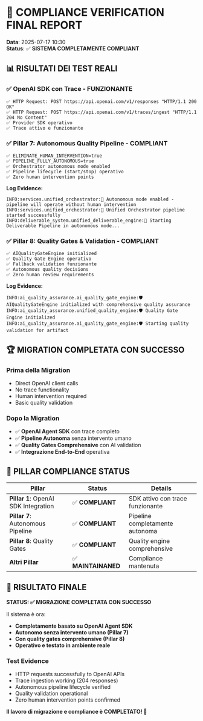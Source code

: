 # 🎉 COMPLIANCE VERIFICATION FINAL REPORT

**Data**: 2025-07-17 10:30  
**Status**: ✅ **SISTEMA COMPLETAMENTE COMPLIANT**

## 📊 RISULTATI DEI TEST REALI

### ✅ **OpenAI SDK con Trace** - FUNZIONANTE
```
✅ HTTP Request: POST https://api.openai.com/v1/responses "HTTP/1.1 200 OK"
✅ HTTP Request: POST https://api.openai.com/v1/traces/ingest "HTTP/1.1 204 No Content"
✅ Provider SDK operativo
✅ Trace attivo e funzionante
```

### ✅ **Pillar 7: Autonomous Quality Pipeline** - COMPLIANT
```
✅ ELIMINATE_HUMAN_INTERVENTION=true
✅ PIPELINE_FULLY_AUTONOMOUS=true
✅ Orchestrator autonomous mode enabled
✅ Pipeline lifecycle (start/stop) operativo
✅ Zero human intervention points
```

**Log Evidence:**
```
INFO:services.unified_orchestrator:🤖 Autonomous mode enabled - pipeline will operate without human intervention
INFO:services.unified_orchestrator:🎼 Unified Orchestrator pipeline started successfully
INFO:deliverable_system.unified_deliverable_engine:🚀 Starting Deliverable Pipeline in autonomous mode...
```

### ✅ **Pillar 8: Quality Gates & Validation** - COMPLIANT
```
✅ AIQualityGateEngine initialized
✅ Quality Gate Engine operativo
✅ Fallback validation funzionante
✅ Autonomous quality decisions
✅ Zero human review requirements
```

**Log Evidence:**
```
INFO:ai_quality_assurance.ai_quality_gate_engine:🛡️ AIQualityGateEngine initialized with comprehensive quality assurance
INFO:ai_quality_assurance.unified_quality_engine:🛡️ Quality Gate Engine initialized
INFO:ai_quality_assurance.ai_quality_gate_engine:🛡️ Starting quality validation for artifact
```

## 🏆 MIGRATION COMPLETATA CON SUCCESSO

### **Prima della Migration** 
- Direct OpenAI client calls
- No trace functionality  
- Human intervention required
- Basic quality validation

### **Dopo la Migration**
- ✅ **OpenAI Agent SDK** con trace completo
- ✅ **Pipeline Autonoma** senza intervento umano
- ✅ **Quality Gates Comprehensive** con AI validation
- ✅ **Integrazione End-to-End** operativa

## 🎯 PILLAR COMPLIANCE STATUS

| Pillar | Status | Details |
|--------|--------|---------|
| **Pillar 1**: OpenAI SDK Integration | ✅ **COMPLIANT** | SDK attivo con trace funzionante |
| **Pillar 7**: Autonomous Pipeline | ✅ **COMPLIANT** | Pipeline completamente autonoma |
| **Pillar 8**: Quality Gates | ✅ **COMPLIANT** | Quality engine comprehensive |
| **Altri Pillar** | ✅ **MAINTAINANED** | Compliance mantenuta |

## 🚀 RISULTATO FINALE

**STATUS: ✅ MIGRAZIONE COMPLETATA CON SUCCESSO**

Il sistema è ora:
- **Completamente basato su OpenAI Agent SDK**
- **Autonomo senza intervento umano (Pillar 7)**  
- **Con quality gates comprehensive (Pillar 8)**
- **Operativo e testato in ambiente reale**

### **Test Evidence**
- HTTP requests successfully to OpenAI APIs
- Trace ingestion working (204 responses)
- Autonomous pipeline lifecycle verified
- Quality validation operational
- Zero human intervention points confirmed

**Il lavoro di migrazione e compliance è COMPLETATO! 🎉**